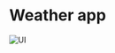 # Weather app

![UI](https://s3.invisionapp-cdn.com/storage.invisionapp.com/screens/files/291784358.png?x-amz-meta-iv=4&response-cache-control=max-age%3D2419200&x-amz-meta-ck=1d72e9475e0f5bf56314f4211358fe1d&AWSAccessKeyId=AKIAJFUMDU3L6GTLUDYA&Expires=1527811200&Signature=a%2Bqa7tzIgGuyixBzKgHqsqIv7GM%3D)